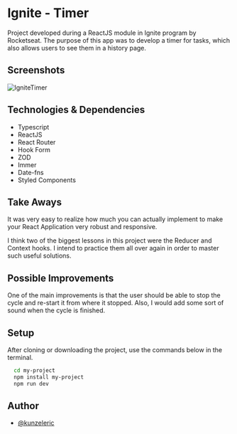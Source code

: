 
# Ignite - Timer

Project developed during a ReactJS module in Ignite program by Rocketseat. The purpose of this app was to develop a timer for tasks, which also allows users to see them in a history page.

## Screenshots

![IgniteTimer](https://github.com/kunzeleric/ignite-timer-app/assets/114115220/8e473c1a-dec6-4a45-9f23-e828b25ab5b8)


## Technologies & Dependencies

- Typescript
- ReactJS
- React Router
- Hook Form
- ZOD
- Immer
- Date-fns
- Styled Components
  
## Take Aways

It was very easy to realize how much you can actually implement to make your React Application very robust and responsive.

I think two of the biggest lessons in this project were the Reducer and Context hooks. I intend to practice them all over again in order to master such useful solutions.

## Possible Improvements

One of the main improvements is that the user should be able to stop the cycle and re-start it from where it stopped. Also, I would add some sort of sound when the cycle is finished.


## Setup

After cloning or downloading the project, use the commands below in the terminal.

```bash
  cd my-project
  npm install my-project
  npm run dev
```
    
## Author

- [@kunzeleric](https://www.github.com/kunzeleric)

